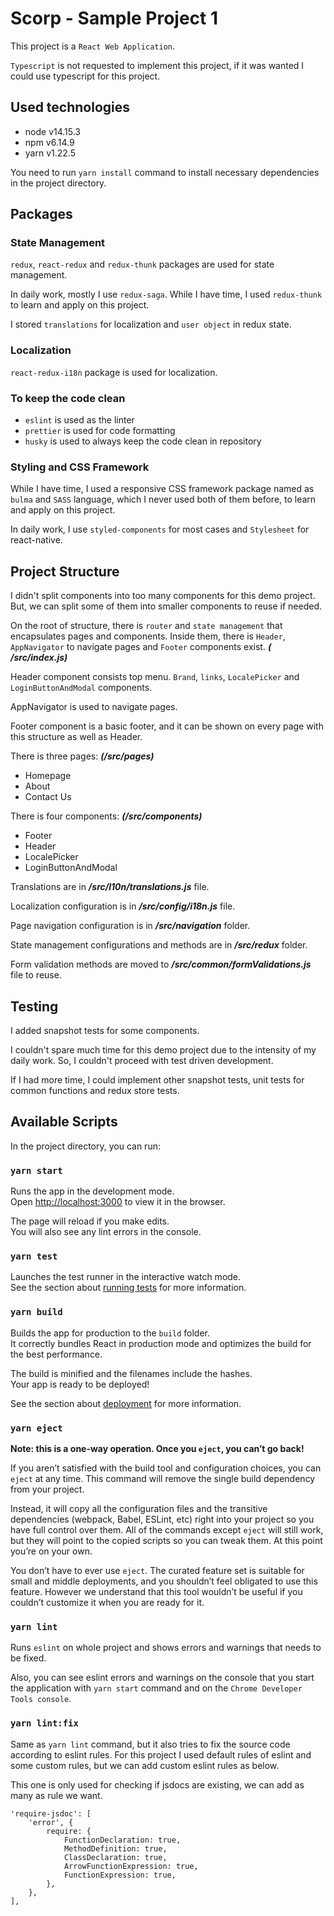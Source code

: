 # Scorp - Sample Project 1

This project is a `React Web Application`.

`Typescript` is not requested to implement this project, if it was wanted I could use typescript for this project.

## Used technologies

- node v14.15.3
- npm v6.14.9
- yarn v1.22.5

You need to run `yarn install` command to install necessary dependencies in the project directory.

## Packages

### State Management

`redux`, `react-redux` and `redux-thunk` packages are used for state management.

In daily work, mostly I use `redux-saga`. While I have time, I used `redux-thunk` to learn and apply on this project.

I stored `translations` for localization and `user object` in redux state.

### Localization

`react-redux-i18n` package is used for localization.

### To keep the code clean

- `eslint` is used as the linter
- `prettier` is used for code formatting
- `husky` is used to always keep the code clean in repository

### Styling and CSS Framework

While I have time, I used a responsive CSS framework package named as `bulma` and `SASS` language, which I never used
both of them before, to learn and apply on this project.

In daily work, I use `styled-components` for most cases and `Stylesheet` for react-native.

## Project Structure

I didn't split components into too many components for this demo project. But, we can split some of them into smaller
components to reuse if needed.

On the root of structure, there is `router` and `state management` that encapsulates pages and components. Inside them,
there is `Header`, `AppNavigator` to navigate pages and `Footer` components exist. ***(
/src/index.js)***

Header component consists top menu. `Brand`, `links`, `LocalePicker` and `LoginButtonAndModal` components.

AppNavigator is used to navigate pages.

Footer component is a basic footer, and it can be shown on every page with this structure as well as Header.

There is three pages: ***(/src/pages)***

- Homepage
- About
- Contact Us

There is four components: ***(/src/components)***

- Footer
- Header
- LocalePicker
- LoginButtonAndModal

Translations are in ***/src/l10n/translations.js*** file.

Localization configuration is in ***/src/config/i18n.js*** file.

Page navigation configuration is in ***/src/navigation*** folder.

State management configurations and methods are in ***/src/redux*** folder.

Form validation methods are moved to ***/src/common/formValidations.js*** file to reuse.

## Testing

I added snapshot tests for some components.

I couldn't spare much time for this demo project due to the intensity of my daily work. So, I couldn't proceed with test
driven development.

If I had more time, I could implement other snapshot tests, unit tests for common functions and redux store tests.

## Available Scripts

In the project directory, you can run:

### `yarn start`

Runs the app in the development mode.\
Open [http://localhost:3000](http://localhost:3000) to view it in the browser.

The page will reload if you make edits.\
You will also see any lint errors in the console.

### `yarn test`

Launches the test runner in the interactive watch mode.\
See the section about [running tests](https://facebook.github.io/create-react-app/docs/running-tests) for more
information.

### `yarn build`

Builds the app for production to the `build` folder.\
It correctly bundles React in production mode and optimizes the build for the best performance.

The build is minified and the filenames include the hashes.\
Your app is ready to be deployed!

See the section about [deployment](https://facebook.github.io/create-react-app/docs/deployment) for more information.

### `yarn eject`

**Note: this is a one-way operation. Once you `eject`, you can’t go back!**

If you aren’t satisfied with the build tool and configuration choices, you can `eject` at any time. This command will
remove the single build dependency from your project.

Instead, it will copy all the configuration files and the transitive dependencies (webpack, Babel, ESLint, etc) right
into your project so you have full control over them. All of the commands except `eject` will still work, but they will
point to the copied scripts so you can tweak them. At this point you’re on your own.

You don’t have to ever use `eject`. The curated feature set is suitable for small and middle deployments, and you
shouldn’t feel obligated to use this feature. However we understand that this tool wouldn’t be useful if you couldn’t
customize it when you are ready for it.

### `yarn lint`

Runs `eslint` on whole project and shows errors and warnings that needs to be fixed.

Also, you can see eslint errors and warnings on the console that you start the application with `yarn start` command and
on the `Chrome Developer Tools console`.

### `yarn lint:fix`

Same as `yarn lint` command, but it also tries to fix the source code according to eslint rules. For this project I used
default rules of eslint and some custom rules, but we can add custom eslint rules as below.

This one is only used for checking if jsdocs are existing, we can add as many as rule we want.

```
'require-jsdoc': [
    'error', {
        require: {
            FunctionDeclaration: true, 
            MethodDefinition: true, 
            ClassDeclaration: true, 
            ArrowFunctionExpression: true, 
            FunctionExpression: true, 
        },
    },
],
```
